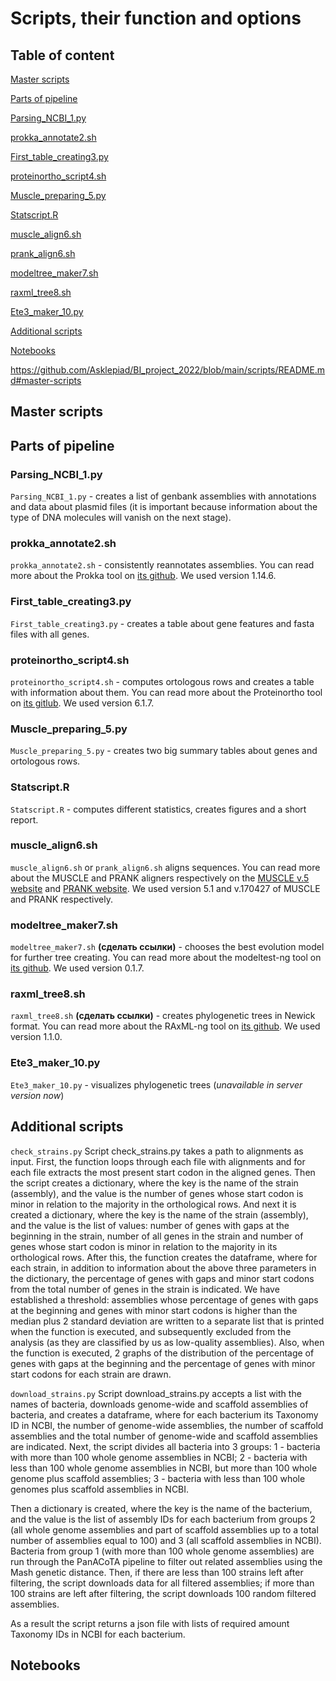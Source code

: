 # Scripts, their function and options

## Table of content

[Master scripts](https://github.com/Asklepiad/BI_project_2022/blob/main/scripts/README.md#master-scripts)

[Parts of pipeline](https://github.com/Asklepiad/BI_project_2022/blob/main/scripts/README.md#parts-of-pipeline)

[Parsing_NCBI_1.py](https://github.com/Asklepiad/BI_project_2022/blob/main/scripts/README.md#parsing_NCBI_1.py)

[prokka_annotate2.sh](https://github.com/Asklepiad/BI_project_2022/blob/main/scripts/README.md#prokka_annotate2.sh)

[First_table_creating3.py](https://github.com/Asklepiad/BI_project_2022/blob/main/scripts/README.md#first_table_creating3.py)

[proteinortho_script4.sh](https://github.com/Asklepiad/BI_project_2022/blob/main/scripts/README.md#proteinortho_script4.sh)

[Muscle_preparing_5.py](https://github.com/Asklepiad/BI_project_2022/blob/main/scripts/README.md#muscle_preparing_5.py)

[Statscript.R](https://github.com/Asklepiad/BI_project_2022/blob/main/scripts/README.md#statscript.R)

[muscle_align6.sh](https://github.com/Asklepiad/BI_project_2022/blob/main/scripts/README.md#muscle_align6.sh)

[prank_align6.sh](https://github.com/Asklepiad/BI_project_2022/blob/main/scripts/README.md#prank_align6.sh)

[modeltree_maker7.sh](https://github.com/Asklepiad/BI_project_2022/blob/main/scripts/README.md#modeltree_maker7.sh)

[raxml_tree8.sh](https://github.com/Asklepiad/BI_project_2022/blob/main/scripts/README.md#raxml_tree8.sh)

[Ete3_maker_10.py](https://github.com/Asklepiad/BI_project_2022/blob/main/scripts/README.md#ete3_maker_10.py)

[Additional scripts](https://github.com/Asklepiad/BI_project_2022/blob/main/scripts/README.md#additional-scripts)

[Notebooks](https://github.com/Asklepiad/BI_project_2022/blob/main/scripts/README.md#notebooks)


https://github.com/Asklepiad/BI_project_2022/blob/main/scripts/README.md#master-scripts

## Master scripts

## Parts of pipeline

### Parsing_NCBI_1.py
```Parsing_NCBI_1.py``` - creates a list of genbank assemblies with annotations and data about plasmid files (it is important because information about the type of DNA molecules will vanish on the next stage).
### prokka_annotate2.sh
```prokka_annotate2.sh``` - consistently reannotates assemblies. You can read more about the Prokka tool on [its github](https://github.com/tseemann/prokka). We used version 1.14.6.
### First_table_creating3.py
```First_table_creating3.py``` - creates a table about gene features and fasta files with all genes.
### proteinortho_script4.sh
```proteinortho_script4.sh``` - computes ortologous rows and creates a table with information about them. You can read more about the Proteinortho tool on [its gitlub](https://gitlab.com/paulklemm_PHD/proteinortho). We used version 6.1.7.
### Muscle_preparing_5.py
```Muscle_preparing_5.py``` - creates two big summary tables about genes and ortologous rows.
### Statscript.R
```Statscript.R``` - computes different statistics, creates figures and a short report.
### muscle_align6.sh
```muscle_align6.sh``` or ```prank_align6.sh``` aligns sequences. You can read more about the MUSCLE and PRANK aligners respectively on the [MUSCLE v.5 website](https://www.drive5.com/muscle/) and [PRANK website](http://wasabiapp.org/software/prank/). We used version 5.1 and v.170427 of MUSCLE and PRANK respectively.
### modeltree_maker7.sh
```modeltree_maker7.sh``` **(сделать ссылки)** - chooses the best evolution model for further tree creating. You can read more about the modeltest-ng tool on [its github](https://github.com/ddarriba/modeltest). We used version 0.1.7.
### raxml_tree8.sh
```raxml_tree8.sh``` **(сделать ссылки)** - creates phylogenetic trees in Newick format. You can read more about the RAxML-ng tool on [its github](https://github.com/amkozlov/raxml-ng). We used version 1.1.0.
### Ete3_maker_10.py
```Ete3_maker_10.py``` - visualizes phylogenetic trees (*unavailable in server version now*)

## Additional scripts

```check_strains.py```
Script check_strains.py takes a path to alignments as input. First, the function loops through each file with alignments and for each file extracts the most present start codon in the aligned genes. 
Then the script creates a dictionary, where the key is the name of the strain (assembly), and the value is the number of genes whose start codon is minor in relation to the majority in the orthological rows. And next it is created a dictionary, where the key is the name of the strain (assembly), and the value is the list of values: number of genes with gaps at the beginning in the strain, number of all genes in the strain and number of genes whose start codon is minor in relation to the majority in its orthological rows.
After this, the function creates the dataframe, where for each strain, in addition to information about the above three parameters in the dictionary, the percentage of genes with gaps and minor start codons from the total number of genes in the strain is indicated.
We have established a threshold: assemblies whose percentage of genes with gaps at the beginning and genes with minor start codons is higher than the median plus 2 standard deviation are written to a separate list that is printed when the function is executed, and subsequently excluded from the analysis (as they are classified by us as low-quality assemblies). 
Also, when the function is executed, 2 graphs of the distribution of the percentage of genes with gaps at the beginning and the percentage of genes with minor start codons for each strain are drawn.

```download_strains.py```
Script download_strains.py accepts a list with the names of bacteria, downloads genome-wide and scaffold assemblies of bacteria, and creates a dataframe, where for each bacterium its Taxonomy ID in NCBI, the number of genome-wide assemblies, the number of scaffold assemblies and the total number of genome-wide and scaffold assemblies are indicated.
Next, the script divides all bacteria into 3 groups:
1 - bacteria with more than 100 whole genome assemblies in NCBI; 
2 - bacteria with less than 100 whole genome assemblies in NCBI, but more than 100 whole genome plus scaffold assemblies; 
3 - bacteria with less than 100 whole genomes plus scaffold assemblies in NCBI.

Then a dictionary is created, where the key is the name of the bacterium, and the value is the list of assembly IDs for each bacterium from groups 2 (all whole genome assemblies and part of scaffold assemblies up to a total number of assemblies equal to 100) and 3 (all scaffold assemblies in NCBI).
Bacteria from group 1 (with more than 100 whole genome assemblies) are run through the PanACoTA pipeline to filter out related assemblies using the Mash genetic distance. Then, if there are less than 100 strains left after filtering, the script downloads data for all filtered assemblies; if more than 100 strains are left after filtering, the script downloads 100 random filtered assemblies.

As a result the script returns a json file with lists of required amount Taxonomy IDs in NCBI for each bacterium.

## Notebooks
